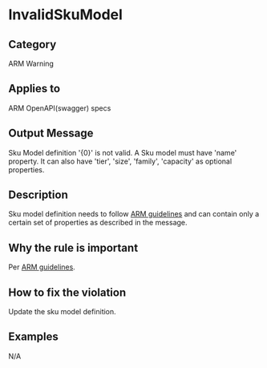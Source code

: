 # InvalidSkuModel

## Category

ARM Warning

## Applies to

ARM OpenAPI(swagger) specs

## Output Message

Sku Model definition '{0}' is not valid. A Sku model must have 'name' property. It can also have 'tier', 'size', 'family', 'capacity' as optional properties.

## Description

Sku model definition needs to follow [ARM guidelines](https://github.com/Azure/azure-resource-manager-rpc/blob/master/v1.0/resource-api-reference.md) and can contain only a certain set of properties as described in the message.

## Why the rule is important

Per [ARM guidelines](https://github.com/Azure/azure-resource-manager-rpc/blob/master/v1.0/resource-api-reference.md).

## How to fix the violation

Update the sku model definition.

## Examples

N/A
